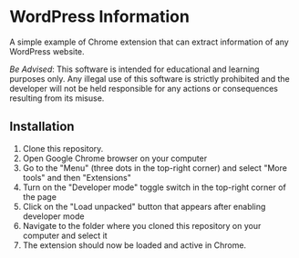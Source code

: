 # WordPress Information
A simple example of Chrome extension that can extract information of any WordPress website.

_Be Advised_: This software is intended for educational and learning purposes only. Any illegal use of this software is strictly prohibited and the developer will not be held responsible for any actions or consequences resulting from its misuse.

## Installation
1. Clone this repository.
1. Open Google Chrome browser on your computer
1. Go to the "Menu" (three dots in the top-right corner) and select "More tools" and then "Extensions"
1. Turn on the "Developer mode" toggle switch in the top-right corner of the page
1. Click on the "Load unpacked" button that appears after enabling developer mode
1. Navigate to the folder where you cloned this repository  on your computer and select it
1. The extension should now be loaded and active in Chrome.